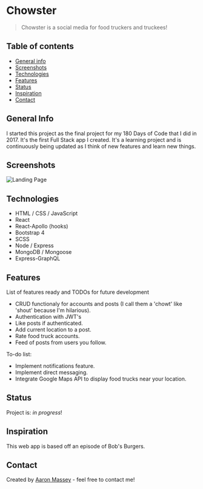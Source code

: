 # Chowster

> Chowster is a social media for food truckers and truckees!

## Table of contents

- [General info](#general-info)
- [Screenshots](#screenshots)
- [Technologies](#technologies)
- [Features](#features)
- [Status](#status)
- [Inspiration](#inspiration)
- [Contact](#contact)

## General Info

I started this project as the final project for my 180 Days of Code that I did in 2017. It's the first Full Stack app I created. It's a learning project and is continuously being updated as I think of new features and learn new things.

## Screenshots

![Landing Page](https://user-images.githubusercontent.com/18707325/63638227-20ffe980-c64b-11e9-8589-ed3c5d665194.png)

## Technologies

- HTML / CSS / JavaScript
- React
- React-Apollo (hooks)
- Bootstrap 4
- SCSS
- Node / Express
- MongoDB / Mongoose
- Express-GraphQL

## Features

List of features ready and TODOs for future development

- CRUD functionaly for accounts and posts (I call them a 'chowt' like 'shout' because I'm hilarious).
- Authentication with JWT's
- Like posts if authenticated.
- Add current location to a post.
- Rate food truck accounts.
- Feed of posts from users you follow.

To-do list:

- Implement notifications feature.
- Implement direct messaging.
- Integrate Google Maps API to display food trucks near your location.

## Status

Project is: _in progress_!

## Inspiration

This web app is based off an episode of Bob's Burgers.

## Contact

Created by [Aaron Massey](https://aaronmassey.pro/) - feel free to contact me!
